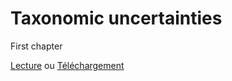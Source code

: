 # Taxonomic uncertainties

First chapter

[Lecture](https://arianemirabel.github.io/TaxonomicUncertainties/introduction.html)
ou
[Téléchargement](https://arianemirabel.github.io/TaxonomicUncertainties/TaxonomicUncertainty.pdf)
